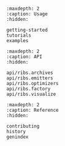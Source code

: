 ```{include} readme.md
```

```{toctree}
:maxdepth: 2
:caption: Usage
:hidden:

getting-started
tutorials
examples
```

```{toctree}
:maxdepth: 2
:caption: API
:hidden:

api/ribs.archives
api/ribs.emitters
api/ribs.optimizers
api/ribs.factory
api/ribs.visualize
```

```{toctree}
:maxdepth: 2
:caption: Reference
:hidden:

contributing
history
genindex
```

